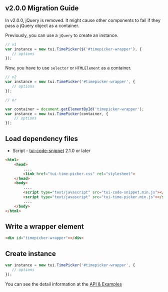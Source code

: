 ## v2.0.0 Migration Guide
In v2.0.0, jQuery is removed. It might cause other components to fail if they pass a jQuery object as a container.

Previously, you can use a `jQuery` to create an instance.
```javascript
// v1
var instance = new tui.TimePicker($('#timepicker-wrapper'), {
   // options
});
```

Now, you have to use `selector` or `HTMLElement` as a container.
```javascript
// v2
var instance = new tui.TimePicker('#timepicker-wrapper', {
   // options
});

// or

var container = document.getElementById('timepicker-wrapper');
var instance = new tui.TimePicker(container, {
    // options
});
```

## Load dependency files
* Script - [tui-code-snippet](https://github.com/nhn/tui.code-snippet) 2.1.0 or later

```html
<html>
    <head>
        ....
        <link href="tui-time-picker.css" rel="stylesheet">
    </head>
    <body>
        ....
        <script type="text/javascript" src="tui-code-snippet.min.js"></script>
        <script type="text/javascript" src="tui-time-picker.min.js"></script>
        ....
    </body>
</html>
```

## Write a wrapper element

```html
<div id="timepicker-wrapper"></div>
```

## Create instance

```js
var instance = new tui.TimePicker('#timepicker-wrapper', {
   // options
});
```

You can see the detail information at the [API & Examples](https://nhn.github.io/tui.time-picker/latest)
